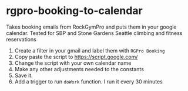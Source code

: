 # rgpro-booking-to-calendar
Takes booking emails from RockGymPro and puts them in your google calendar. Tested for SBP and Stone Gardens Seattle climbing and fitness reservations

1. Create a filter in your gmail and label them with `RGPro Booking`
2. Copy paste the script to https://script.google.com/
3. Change the script with your own calendar name
4. Make any other adjustments needed to the constants
6. Save it.
7. Add a trigger to run `doWork` function. I run it every 30 minutes
